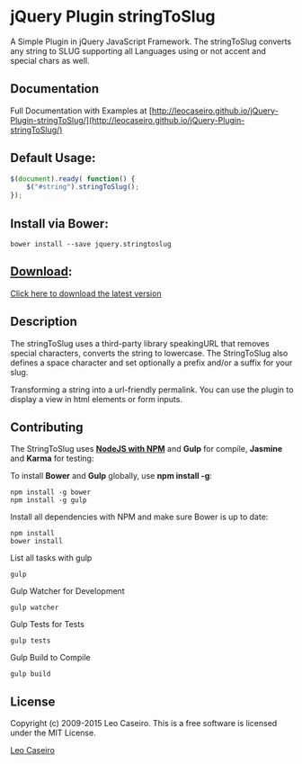 jQuery Plugin stringToSlug
=============

A Simple Plugin in jQuery JavaScript Framework.
The stringToSlug converts any string to SLUG supporting all Languages using or not accent and special chars as well.

Documentation
--------------
Full Documentation with Examples at [http://leocaseiro.github.io/jQuery-Plugin-stringToSlug/](http://leocaseiro.github.io/jQuery-Plugin-stringToSlug/)


Default Usage:
--------------

```javascript
$(document).ready( function() {
    $("#string").stringToSlug();
});
```


Install via Bower:
-----------------
```
bower install --save jquery.stringtoslug
```

[Download](https://github.com/leocaseiro/jQuery-Plugin-stringToSlug/archive/v2.0.0.zip):
-----------------
[Click here to download the latest version](https://github.com/leocaseiro/jQuery-Plugin-stringToSlug/archive/v2.0.0.zip)

Description
--------------
The stringToSlug uses a third-party library speakingURL that removes special characters, converts the string to lowercase. The StringToSlug also defines a space character and set optionally a prefix and/or a suffix for your slug.

Transforming a string into a url-friendly permalink.
You can use the plugin to display a view in html elements or form inputs.

Contributing
------------
The StringToSlug uses [**NodeJS with NPM**](http://nodejs.org/) and **Gulp** for compile, **Jasmine** and **Karma** for testing:

To install **Bower** and **Gulp** globally, use **npm install -g**:
```shell
npm install -g bower
npm install -g gulp
```

Install all dependencies with NPM and make sure Bower is up to date:
```shell
npm install
bower install
```

List all tasks with gulp
```shell
gulp
```

Gulp Watcher for Development
```shell
gulp watcher
```

Gulp Tests for Tests
```shell
gulp tests
```

Gulp Build to Compile
```shell
gulp build
```


License
------------
Copyright (c) 2009-2015 Leo Caseiro. This is a free software is licensed under the MIT License.

[Leo Caseiro](http://about.me/leocaseiro)
